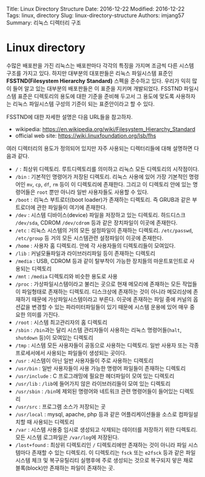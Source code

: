 Title: Linux Directory Structure
Date: 2016-12-22
Modified: 2016-12-22
Tags: linux, directory
Slug: linux-directory-structure
Authors: imjang57
Summary: 리눅스 디렉터리 구조

# Linux directory

수많은 배포판을 가진 리눅스는 배포판마다 각각의 특징을 가지며 조금씩 다른 시스템 구조를 가지고 있다. 하지만 대부분의 대포판들은 리눅스 파일시스템 표준인 __FSSTND(Filesystem Hierarchy Standard)__ 스펙을 준수하고 있다. 우리가 익히 많이 들어 알고 있는 대부분의 배포판들은 이 표준을 지키며 개발되었다. FSSTND 파일시스템 표준은 디렉토리의 용도에 대한 기준을 준비해 두고서 그 용도에 맞도록 사용하자는 리눅스 파일시스템 구성의 기준이 되는 표준안이라고 할 수 있다.

FSSTND에 대한 자세한 설명은 다음 URL들을 참고하자.

- wikipedia: https://en.wikipedia.org/wiki/Filesystem_Hierarchy_Standard
- official web site: https://wiki.linuxfoundation.org/lsb/fhs

여러 디렉터리의 용도가 정의되어 있지만 자주 사용되는 디렉터리들에 대해 설명하면 다음과 같다.

- `/` : 최상위 디렉토리. 루트디렉토리를 의미하고 리눅스 모든 디렉토리의 시작점이다.
- `/bin` : 기본적인 명령어가 저장된 디렉토리. 리눅스 사용에 있어 가장 기본적인 명령어인 `mv`, `cp`, `df`, `rm` 등이 이 디렉토리에 존재한다. 그리고 이 디렉토리 안에 있는 명령어들은 `root` 뿐만 아니라 일반 사용자들도 사용할 수 있다.
- `/boot` : 리눅스 부트로더(boot loader)가 존재하는 디렉토리. 즉 GRUB과 같은 부트로더에 관한 파일들이 여기에 존재한다.
- `/dev` : 시스템 디바이스(device) 파일을 저장하고 있는 디렉토리. 하드디스크 `/dev/sda`, CDROM `/dev/cdrom` 등과 같은 장치파일이 이곳에 존재한다.
- `/etc` : 리눅스 시스템의 거의 모든 설정파일이 존재하는 디렉토리. `/etc/passwd`, `/etc/group` 등 거의 모든 시스템관련 설정파일이 이곳에 존재한다.
- `/home` : 사용자 홈 디렉토리. 안에 각 사용자들의 디렉토리들이 모여있다.
- `/lib` : 커널모듈파일과 라이브러리파일 등이 존재하는 디렉토리
- `/media` : USB, CDROM 등과 같이 탈부착이 가능한 장치들의 마운트포인트로 사용되는 디렉토리
- `/mnt` : `/media` 디렉토리와 비슷한 용도로 사용
- `/proc` : 가상파일시스템이라고 불리는 곳으로 현재 메모리에 존재하는 모든 작업들이 파일형태로 존재하는 디렉토리. 디스크상에 존재하는 것이 아니라 메모리상에 존재하기 때문에 가상파일시스템이라고 부른다. 이곳에 존재하는 파일 중에 커널의 옵션값을 변경할 수 있는 파라미터파일들이 있기 때문에 시스템 운용에 있어 매우 중요한 의미를 가진다.
- `/root` : 시스템 최고관리자의 홈 디렉토리
- `/sbin` : `/bin`과는 달리 시스템 관리자들이 사용하는 리눅스 명령어들(`halt`, `shutdown` 등)이 모여있는 디렉토리
- `/tmp` : 시스템 모든 사용자들이 공동으로 사용하는 디렉토리. 일반 사용자 또는 각종 프로세서에서 사용되는 파일들이 생성되는 곳이다.
- `/usr` : 시스템이 아닌 일반 사용자들이 주로 사용하는 디렉토리
- `/usr/bin` : 일반 사용자들이 사용 가능한 명령어 파일들이 존재하는 디렉토리
- `/usr/include` : C 프로그래밍에 필요한 헤더파일이 모여 있는 디렉토리
- `/usr/lib` : `/lib`에 들어가지 않은 라이브러리들이 모여 있는 디렉토리
- `/usr/sbin` : `/bin`에 제외된 명령어와 네트워크 관련 명령어들이 들어있는 디렉토리
- `/usr/src` : 프로그램 소스가 저장되는 곳
- `/usr/local` : mysql, apache, php 등과 같은 어플리케이션들을 소스로 컴파일설치할 때 사용되는 디렉토리
- `/var` : 시스템 사용중 임시로 생성되고 삭제되는 데이터를 저장하기 위한 디렉토리. 모든 시스템 로그파일은 `/var/log`에 저장된다.
- `/lost+found` : 최상위 디렉토리인 `/` 디렉토리에만 존재하는 것이 아니라 파일 시스템마다 존재할 수 있는 디렉토리. 이 디렉토리는 `fsck` 또는 `e2fsck` 등과 같은 파일 시스템 체크 및 복구유틸리티 실행후에 주로 생성되는 것으로 복구되지 앟은 채로 블록(block)만 존재하는 파일이 존재하는 곳.
